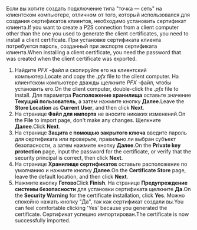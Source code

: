 <span data-ttu-id="b7177-101">Если вы хотите создать подключение типа "точка — сеть" на клиентском компьютере, отличном от того, который использовался для создания сертификатов клиентов, необходимо установить сертификат клиента.</span><span class="sxs-lookup"><span data-stu-id="b7177-101">If you want to create a P2S connection from a client computer other than the one you used to generate the client certificates, you need to install a client certificate.</span></span> <span data-ttu-id="b7177-102">При установке сертификата клиента потребуется пароль, созданный при экспорте сертификата клиента.</span><span class="sxs-lookup"><span data-stu-id="b7177-102">When installing a client certificate, you need the password that was created when the client certificate was exported.</span></span>

1. <span data-ttu-id="b7177-103">Найдите *PFX* -файл и скопируйте его на клиентский компьютер.</span><span class="sxs-lookup"><span data-stu-id="b7177-103">Locate and copy the *.pfx* file to the client computer.</span></span> <span data-ttu-id="b7177-104">На клиентском компьютере дважды щелкните *PFX* -файл, чтобы установить его.</span><span class="sxs-lookup"><span data-stu-id="b7177-104">On the client computer, double-click the *.pfx* file to install.</span></span> <span data-ttu-id="b7177-105">Для параметра **Расположение хранилища** оставьте значение **Текущий пользователь**, а затем нажмите кнопку **Далее**.</span><span class="sxs-lookup"><span data-stu-id="b7177-105">Leave the **Store Location** as **Current User**, and then click **Next**.</span></span>
2. <span data-ttu-id="b7177-106">На странице **Файл для импорта** не вносите никаких изменений.</span><span class="sxs-lookup"><span data-stu-id="b7177-106">On the **File** to import page, don't make any changes.</span></span> <span data-ttu-id="b7177-107">Щелкните **Далее**.</span><span class="sxs-lookup"><span data-stu-id="b7177-107">Click **Next**.</span></span>
3. <span data-ttu-id="b7177-108">На странице **Защита с помощью закрытого ключа** введите пароль для сертификата или проверьте, правильно ли выбран субъект безопасности, а затем нажмите кнопку **Далее**.</span><span class="sxs-lookup"><span data-stu-id="b7177-108">On the **Private key protection** page, input the password for the certificate, or verify that the security principal is correct, then click **Next**.</span></span>
4. <span data-ttu-id="b7177-109">На странице **Хранилище сертификатов** оставьте расположение по умолчанию и нажмите кнопку **Далее**.</span><span class="sxs-lookup"><span data-stu-id="b7177-109">On the **Certificate Store** page, leave the default location, and then click **Next**.</span></span>
5. <span data-ttu-id="b7177-110">Нажмите кнопку **Готово**</span><span class="sxs-lookup"><span data-stu-id="b7177-110">Click **Finish**.</span></span> <span data-ttu-id="b7177-111">На странице **Предупреждение системы безопасности** для установки сертификата щелкните **Да**.</span><span class="sxs-lookup"><span data-stu-id="b7177-111">On the **Security Warning** for the certificate installation, click **Yes**.</span></span> <span data-ttu-id="b7177-112">Можно спокойно нажать кнопку "Да", так как сертификат создали вы.</span><span class="sxs-lookup"><span data-stu-id="b7177-112">You can feel comfortable clicking 'Yes' because you generated the certificate.</span></span> <span data-ttu-id="b7177-113">Сертификат успешно импортирован.</span><span class="sxs-lookup"><span data-stu-id="b7177-113">The certificate is now successfully imported.</span></span>